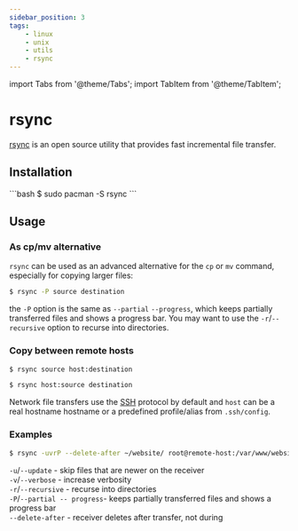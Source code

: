 ```yaml
---
sidebar_position: 3
tags:
    - linux
    - unix
    - utils
    - rsync
---
```


import Tabs from '@theme/Tabs';
import TabItem from '@theme/TabItem';

# rsync

[rsync](https://rsync.samba.org/) is an open source utility that provides fast
incremental file transfer.

## Installation

<Tabs>
  <TabItem value="arch" label="archlinux" default>
        ```bash
        $ sudo pacman -S rsync
        ```
  </TabItem>
</Tabs>

## Usage

### As cp/mv alternative
`rsync` can be used as an advanced alternative for the `cp` or `mv` command,
especially for copying larger files:

```bash
$ rsync -P source destination
```

the `-P` option is the same as `--partial` `--progress`, which keeps partially 
transferred files and shows a progress bar. You may want to use the
`-r`/`--recursive` option to recurse into directories. 

### Copy between remote hosts

```bash title="Copy from local to remote host"
$ rsync source host:destination
```

```bash title="Copy from remote host to local"
$ rsync host:source destination
```

Network file transfers use the [SSH](https://wiki.archlinux.org/title/Secure_Shell)
protocol by default and `host` can be a real hostname hostname or a predefined
profile/alias from `.ssh/config`.

### Examples

```bash
$ rsync -uvrP --delete-after ~/website/ root@remote-host:/var/www/website/
```

`-u`/`--update` - skip files that are newer on the receiver  
`-v`/`--verbose` - increase verbosity  
`-r`/`--recursive` - recurse into directories  
`-P`/`--partial -- progress`- keeps partially transferred files and shows a progress bar  
`--delete-after` - receiver deletes after transfer, not during

